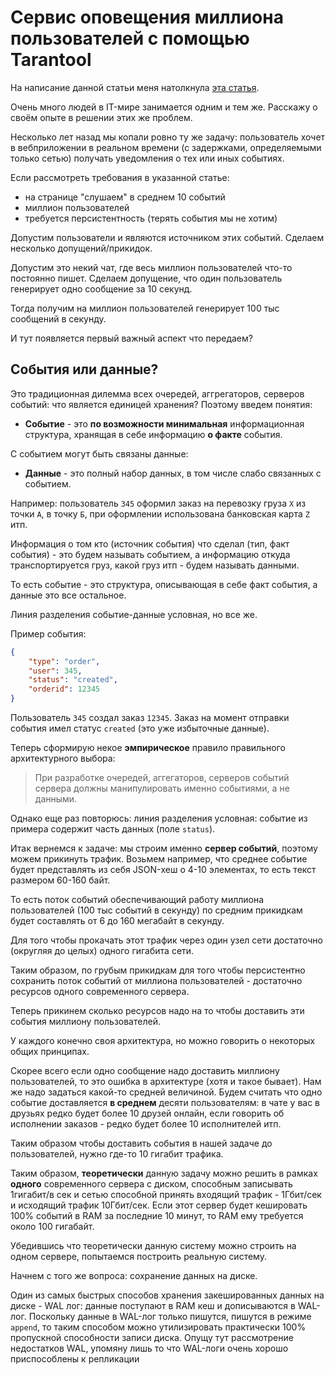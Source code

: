 # Сервис оповещения миллиона пользователей с помощью Tarantool

На написание данной статьи меня натолкнула
[эта статья](https://habrahabr.ru/company/tensor/blog/341068/">статья).

Очень много людей в IT-мире занимается одним и тем же. Расскажу о своём опыте
в решении этих же проблем.

Несколько лет назад мы копали ровно ту же задачу: пользователь хочет в
вебприложении в реальном времени (с задержками, определяемыми только сетью)
получать уведомления о тех или иных событиях.

Если рассмотреть требования в указанной статье:

* на странице "слушаем" в среднем 10 событий
* миллион пользователей
* требуется персистентность (терять события мы не хотим)

Допустим пользователи и являются источником этих событий.
Сделаем несколько допущений/прикидок.

Допустим это некий чат, где весь миллион пользователей что-то постоянно пишет.
Сделаем допущение, что один пользователь генерирует одно сообщение за 10 секунд.

Тогда получим на миллион пользователей генерирует 100 тыс сообщений в секунду.

И тут появляется первый важный аспект что передаем?

## События или данные?

Это традиционная дилемма всех очередей, аггрегаторов, серверов событий:
что является единицей хранения? Поэтому введем понятия:

* **Событие** - это **по возможности минимальная** информационная структура,
хранящая в себе информацию **о факте** события.

С событием могут быть связаны данные:

* **Данные** - это полный набор данных, в том числе слабо связанных с событием.

Например: пользователь `345` оформил заказ на перевозку груза `X`
из точки `А`, в точку `Б`, при оформлении использована банковская
карта `Z` итп.

Информация о том кто (источник события) что сделал (тип, факт события) - это
будем называть событием, а информацию откуда транспортируется груз, какой груз
итп - будем называть данными.

То есть событие - это структура, описывающая в себе факт события,
а данные это все остальное.

Линия разделения событие-данные условная, но все же.

Пример события:

```json
{
    "type": "order",
    "user": 345,
    "status": "created",
    "orderid": 12345
}
```

Пользователь `345` создал заказ `12345`. Заказ на момент отправки события
имел статус `created` (это уже избыточные данные).

Теперь сформирую некое **эмпирическое** правило правильного архитектурного
выбора:

> При разработке очередей, аггегаторов, серверов событий сервера должны
> манипулировать именно событиями, а не данными.

Однако еще раз повторюсь: линия разделения условная: событие из примера содержит
часть данных (поле `status`).

Итак вернемся к задаче: мы строим именно **сервер событий**, поэтому можем
прикинуть трафик. Возьмем например, что среднее событие будет представлять
из себя JSON-хеш о 4-10 элементах, то есть текст размером 60-160 байт.

То есть поток событий обеспечивающий работу миллиона пользователей
(100 тыс событий в секунду) по средним прикидкам будет составлять от 6 до 160
мегабайт в секунду.

Для того чтобы прокачать этот трафик через один узел сети достаточно
(округляя до целых) одного гигабита сети.

Таким образом, по грубым прикидкам для того чтобы персистентно сохранить
поток событий от миллиона пользователей - достаточно ресурсов одного
современного сервера.

Теперь прикинем сколько ресурсов надо на то чтобы доставить эти события
миллиону пользователей.

У каждого конечно своя архитектура, но можно говорить о некоторых общих
принципах.

Скорее всего если одно сообщение надо доставить миллиону пользователей,
то это ошибка в архитектуре (хотя и такое бывает). Нам же надо задаться
какой-то средней величиной. Будем считать что одно событие доставляется
**в среднем** десяти пользователям: в чате у вас в друзьях редко будет
более 10 друзей онлайн, если говорить об исполнении заказов - редко
будет более 10 исполнителей итп.

Таким образом чтобы доставить события в нашей задаче до пользователей,
нужно где-то 10 гигабит трафика.

Таким образом, **теоретически** данную задачу можно решить в рамках
**одного** современного сервера с диском, способным записывать
1гигабит/в сек и сетью способной принять входящий трафик - 1Гбит/сек
и исходящий трафик 10Гбит/сек. Если этот сервер будет кешировать 100%
событий в RAM за последние 10 минут, то RAM ему требуется около 100 гигабайт.

Убедившись что теоретически данную систему можно строить на одном сервере,
попытаемся построить реальную систему.

Начнем с того же вопроса: сохранение данных на диске.

Один из самых быстрых способов хранения закешированных данных на диске - WAL
лог: данные поступают в RAM кеш и дописываются в WAL-лог.
Поскольку данные в WAL-лог только пишутся, пишутся в режиме `append`, то таким
способом можно утилизировать практически 100% пропускной способности записи
диска. Опущу тут рассмотрение недостатков WAL, упомяну лишь то что WAL-логи
очень хорошо приспособлены к репликации




